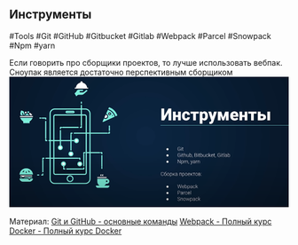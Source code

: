 ## **Инструменты**
#Tools #Git #GitHub #Gitbucket #Gitlab #Webpack #Parcel #Snowpack #Npm #yarn

Если говорить про сборщики проектов, то лучше использовать вебпак. Сноупак является достаточно перспективным сборщиком
![](_png/29c20746c808d1131e5b35d8854bf886.png)

Материал:
[Git и GitHub - основные команды](../../Development/FrontEnd/HTML+CSS__Git+NPM/Вёрстка%20PRO/Глава%202.%20Git%20и%20GitHub/Git%20и%20GitHub.md)
[Webpack - Полный курс](../../edge/Инструменты/Webpack.md)
[Docker - Полный курс Docker](../../Development/DevOps/Полный%20курс%20Docker/Docker%20-%20Полный%20курс%20Docker.md)